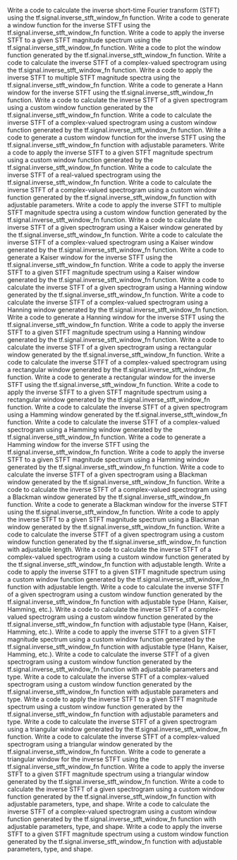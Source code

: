 Write a code to calculate the inverse short-time Fourier transform (STFT) using the tf.signal.inverse_stft_window_fn function.
Write a code to generate a window function for the inverse STFT using the tf.signal.inverse_stft_window_fn function.
Write a code to apply the inverse STFT to a given STFT magnitude spectrum using the tf.signal.inverse_stft_window_fn function.
Write a code to plot the window function generated by the tf.signal.inverse_stft_window_fn function.
Write a code to calculate the inverse STFT of a complex-valued spectrogram using the tf.signal.inverse_stft_window_fn function.
Write a code to apply the inverse STFT to multiple STFT magnitude spectra using the tf.signal.inverse_stft_window_fn function.
Write a code to generate a Hann window for the inverse STFT using the tf.signal.inverse_stft_window_fn function.
Write a code to calculate the inverse STFT of a given spectrogram using a custom window function generated by the tf.signal.inverse_stft_window_fn function.
Write a code to calculate the inverse STFT of a complex-valued spectrogram using a custom window function generated by the tf.signal.inverse_stft_window_fn function.
Write a code to generate a custom window function for the inverse STFT using the tf.signal.inverse_stft_window_fn function with adjustable parameters.
Write a code to apply the inverse STFT to a given STFT magnitude spectrum using a custom window function generated by the tf.signal.inverse_stft_window_fn function.
Write a code to calculate the inverse STFT of a real-valued spectrogram using the tf.signal.inverse_stft_window_fn function.
Write a code to calculate the inverse STFT of a complex-valued spectrogram using a custom window function generated by the tf.signal.inverse_stft_window_fn function with adjustable parameters.
Write a code to apply the inverse STFT to multiple STFT magnitude spectra using a custom window function generated by the tf.signal.inverse_stft_window_fn function.
Write a code to calculate the inverse STFT of a given spectrogram using a Kaiser window generated by the tf.signal.inverse_stft_window_fn function.
Write a code to calculate the inverse STFT of a complex-valued spectrogram using a Kaiser window generated by the tf.signal.inverse_stft_window_fn function.
Write a code to generate a Kaiser window for the inverse STFT using the tf.signal.inverse_stft_window_fn function.
Write a code to apply the inverse STFT to a given STFT magnitude spectrum using a Kaiser window generated by the tf.signal.inverse_stft_window_fn function.
Write a code to calculate the inverse STFT of a given spectrogram using a Hanning window generated by the tf.signal.inverse_stft_window_fn function.
Write a code to calculate the inverse STFT of a complex-valued spectrogram using a Hanning window generated by the tf.signal.inverse_stft_window_fn function.
Write a code to generate a Hanning window for the inverse STFT using the tf.signal.inverse_stft_window_fn function.
Write a code to apply the inverse STFT to a given STFT magnitude spectrum using a Hanning window generated by the tf.signal.inverse_stft_window_fn function.
Write a code to calculate the inverse STFT of a given spectrogram using a rectangular window generated by the tf.signal.inverse_stft_window_fn function.
Write a code to calculate the inverse STFT of a complex-valued spectrogram using a rectangular window generated by the tf.signal.inverse_stft_window_fn function.
Write a code to generate a rectangular window for the inverse STFT using the tf.signal.inverse_stft_window_fn function.
Write a code to apply the inverse STFT to a given STFT magnitude spectrum using a rectangular window generated by the tf.signal.inverse_stft_window_fn function.
Write a code to calculate the inverse STFT of a given spectrogram using a Hamming window generated by the tf.signal.inverse_stft_window_fn function.
Write a code to calculate the inverse STFT of a complex-valued spectrogram using a Hamming window generated by the tf.signal.inverse_stft_window_fn function.
Write a code to generate a Hamming window for the inverse STFT using the tf.signal.inverse_stft_window_fn function.
Write a code to apply the inverse STFT to a given STFT magnitude spectrum using a Hamming window generated by the tf.signal.inverse_stft_window_fn function.
Write a code to calculate the inverse STFT of a given spectrogram using a Blackman window generated by the tf.signal.inverse_stft_window_fn function.
Write a code to calculate the inverse STFT of a complex-valued spectrogram using a Blackman window generated by the tf.signal.inverse_stft_window_fn function.
Write a code to generate a Blackman window for the inverse STFT using the tf.signal.inverse_stft_window_fn function.
Write a code to apply the inverse STFT to a given STFT magnitude spectrum using a Blackman window generated by the tf.signal.inverse_stft_window_fn function.
Write a code to calculate the inverse STFT of a given spectrogram using a custom window function generated by the tf.signal.inverse_stft_window_fn function with adjustable length.
Write a code to calculate the inverse STFT of a complex-valued spectrogram using a custom window function generated by the tf.signal.inverse_stft_window_fn function with adjustable length.
Write a code to apply the inverse STFT to a given STFT magnitude spectrum using a custom window function generated by the tf.signal.inverse_stft_window_fn function with adjustable length.
Write a code to calculate the inverse STFT of a given spectrogram using a custom window function generated by the tf.signal.inverse_stft_window_fn function with adjustable type (Hann, Kaiser, Hamming, etc.).
Write a code to calculate the inverse STFT of a complex-valued spectrogram using a custom window function generated by the tf.signal.inverse_stft_window_fn function with adjustable type (Hann, Kaiser, Hamming, etc.).
Write a code to apply the inverse STFT to a given STFT magnitude spectrum using a custom window function generated by the tf.signal.inverse_stft_window_fn function with adjustable type (Hann, Kaiser, Hamming, etc.).
Write a code to calculate the inverse STFT of a given spectrogram using a custom window function generated by the tf.signal.inverse_stft_window_fn function with adjustable parameters and type.
Write a code to calculate the inverse STFT of a complex-valued spectrogram using a custom window function generated by the tf.signal.inverse_stft_window_fn function with adjustable parameters and type.
Write a code to apply the inverse STFT to a given STFT magnitude spectrum using a custom window function generated by the tf.signal.inverse_stft_window_fn function with adjustable parameters and type.
Write a code to calculate the inverse STFT of a given spectrogram using a triangular window generated by the tf.signal.inverse_stft_window_fn function.
Write a code to calculate the inverse STFT of a complex-valued spectrogram using a triangular window generated by the tf.signal.inverse_stft_window_fn function.
Write a code to generate a triangular window for the inverse STFT using the tf.signal.inverse_stft_window_fn function.
Write a code to apply the inverse STFT to a given STFT magnitude spectrum using a triangular window generated by the tf.signal.inverse_stft_window_fn function.
Write a code to calculate the inverse STFT of a given spectrogram using a custom window function generated by the tf.signal.inverse_stft_window_fn function with adjustable parameters, type, and shape.
Write a code to calculate the inverse STFT of a complex-valued spectrogram using a custom window function generated by the tf.signal.inverse_stft_window_fn function with adjustable parameters, type, and shape.
Write a code to apply the inverse STFT to a given STFT magnitude spectrum using a custom window function generated by the tf.signal.inverse_stft_window_fn function with adjustable parameters, type, and shape.